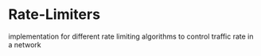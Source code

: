 # Rate-Limiters
implementation for different rate limiting algorithms to control traffic rate in a network
